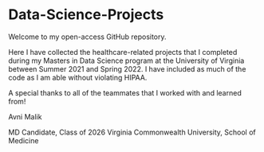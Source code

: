 # Data-Science-Projects

Welcome to my open-access GitHub repository.

Here I have collected the healthcare-related projects that I completed during my Masters in Data Science program at the University of Virginia between Summer 2021 and Spring 2022. I have included as much of the code as I am able without violating HIPAA.

A special thanks to all of the teammates that I worked with and learned from!


Avni Malik


MD Candidate, Class of 2026
Virginia Commonwealth University, School of Medicine

